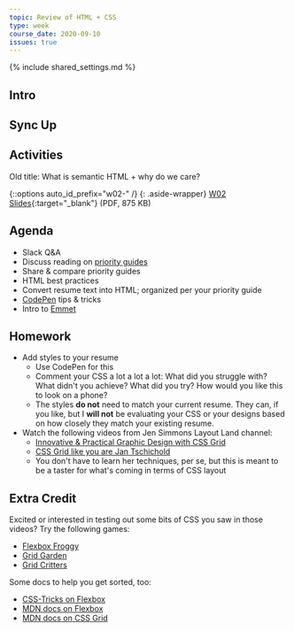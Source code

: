 ```yaml
---
topic: Review of HTML + CSS
type: week
course_date: 2020-09-10
issues: true
---
```


{% include shared_settings.md %}

## Intro

## Sync Up

## Activities


Old title: What is semantic HTML + why do we care?

{::options auto_id_prefix="w02-" /}
{: .aside-wrapper}
<span class="highlighter">
[W02 Slides](files/w02-html-best-practices.min.pdf){:target="_blank"} (PDF, 875 KB)
</span>

## Agenda

- Slack Q&A
- Discuss reading on [priority guides](https://alistapart.com/article/priority-guides-a-content-first-alternative-to-wireframes)
- Share & compare priority guides
- HTML best practices
- Convert resume text into HTML; organized per your priority guide
- [CodePen](https://codepen.io/) tips & tricks
- Intro to [Emmet](https://docs.emmet.io/cheat-sheet/)

## Homework

- Add styles to your resume
  - Use CodePen for this
  - Comment your CSS a lot a lot a lot: What did you struggle with? What didn't you achieve? What did you try? How would you like this to look on a phone?
  - The styles **do not** need to match your current resume. They can, if you like, but I **will not** be evaluating your CSS or your designs based on how closely they match your existing resume.
- Watch the following videos from Jen Simmons Layout Land channel:
  - [Innovative & Practical Graphic Design with CSS Grid](https://www.youtube.com/watch?v=-hmOZU7Zk10)
  - [CSS Grid like you are Jan Tschichold](https://www.youtube.com/watch?v=OxrsO4aIjyc)
  - You don't have to learn her techniques, per se, but this is meant to be a taster for what's coming in terms of CSS layout

## Extra Credit

Excited or interested in testing out some bits of CSS you saw in those videos? Try the following games:

- [Flexbox Froggy](https://flexboxfroggy.com/)
- [Grid Garden](https://cssgridgarden.com/)
- [Grid Critters](https://www.gridcritters.com/)

Some docs to help you get sorted, too:
- [CSS-Tricks on Flexbox](https://css-tricks.com/snippets/css/a-guide-to-flexbox/)
- [MDN docs on Flexbox](https://developer.mozilla.org/en-US/docs/Web/CSS/CSS_Flexible_Box_Layout/Basic_Concepts_of_Flexbox)
- [MDN docs on CSS Grid](https://developer.mozilla.org/en-US/docs/Web/CSS/grid)
